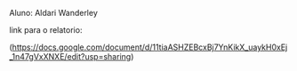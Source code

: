Aluno: Aldari Wanderley



link para o relatorio: 

(https://docs.google.com/document/d/11tiaASHZEBcxBj7YnKikX_uaykH0xEj_1n47gVxXNXE/edit?usp=sharing)
